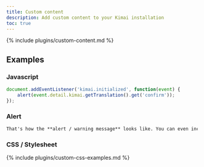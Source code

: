 ```yaml
---
title: Custom content
description: Add custom content to your Kimai installation
toc: true
---
```


{% include plugins/custom-content.md %}  

## Examples

### Javascript

```javascript
document.addEventListener('kimai.initialized', function(event) {
    alert(event.detail.kimai.getTranslation().get('confirm'));
});
```

### Alert

```markdown
That's how the **alert / warning message** looks like. You can even include _markdown_ and [links](/en/custom-content-news) !
```

### CSS / Stylesheet

{% include plugins/custom-css-examples.md %}
